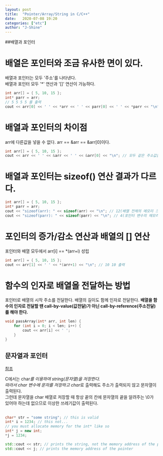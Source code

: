 ```yaml
---
layout: post
title:  "Pointer/Array/String in C/C++"
date:   2020-07-08 19:20
categories: ["etc"]
author: "J-Shine"
---
```


##배열과 포인터
# 배열은 포인터와 조금 유사한 면이 있다.
배열과 포인터는 모두 '주소'를 나타낸다.<br>
배열과 포인터 모두 '*' 연산과 '[]' 연산이 가능하다.<br>

```c++
int arr[] = { 5, 10, 15 };
int* parr = arr;
// 5 5 5 5 를 출력
cout << arr[0] << ' ' << *arr << ' ' << parr[0] << ' ' << *parr << "\n";
``` 
# 배열과 포인터의 차이점
arr에 다른값을 넣을 수 없다.
arr == &arr == &arr[0]이다.
```c++
int arr[] = { 5, 10, 15 };
cout << arr << ' ' << &arr << ' ' << &arr[0] << "\n"; // 모두 같은 주소값을 출력
```
# 배열과 포인터는 sizeof() 연산 결과가 다르다.
```c++
int arr[] = { 5, 10, 15 };
int* parr = arr;
cout << "sizeof(arr): " << sizeof(arr) << "\n"; // 12(배열 전체의 메모리 크기)
cout << "sizeof(parr): " << sizeof(parr) << "\n"; // 4(포인터 변수의 메모리 크기)
```

# 포인터의 증가/감소 연산과 배열의 [] 연산
포인터와 배열 모두에서 arr[i] == *(arr+i) 성립
```c++
int arr[] = { 5, 10, 15 };
cout << arr[1] << ' ' << *(arr+1) << "\n"; // 10 10 출력
```

# 함수의 인자로 배열을 전달하는 방법
포인터로 배열의 시작 주소를 전달한다.
배열의 길이도 함께 인자로 전달한다.
**배열을 함수의 인자로 전달할 땐 call-by-value(값전달)가 아닌 call-by-reference(주소전달)를 해야 한다.**
```c++
void passArray(int* arr, int len) {
	for (int i = 0; i < len; i++) {
		cout << arr[i] << ' ';
	}
}
```

## 문자열과 포인터
[참조](http://www.cplusplus.com/forum/general/59834/)   

C에서는 char*를 이용하여 string(문자열)을 저장한다.<br>
따라서 char 변수에 문자를 저장하고 char*로 출력해도 주소가 출력되지 않고 문자열이 출력된다.<br>
그런데 문자열을 char 배열로 저장할 때 항상 끝의 칸에 문자열의 끝을 알려주는 \0가 있어야 하는데 없으므로 이상한 쓰레기값이 출력된다.<br><br>

```c++
char* str = "some string"; // this is valid
int* i = 1234; // this not...
// you must allocate memory for the int* like so
int* j = new int;
*j = 1234;

std::cout << str; // prints the string, not the memory address of the pointer
std::cout << j; // prints the memory address of the pointer 
```
